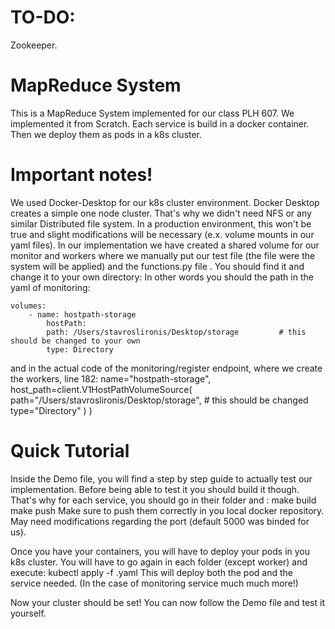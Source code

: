 # TO-DO:
Zookeeper.


# MapReduce System

This is a MapReduce System implemented for our class PLH 607.
We implemented it from Scratch.
Each service is build in a docker container.
Then we deploy them as pods in a k8s cluster.

# Important notes!
We used Docker-Desktop for our k8s cluster environment.
Docker Desktop creates a simple one node cluster.
That's why we didn't need NFS or any similar Distributed file system.
In a production environment, this won't be true and slight modifications will be necessary (e.x. volume mounts in our yaml files).
In our implementation we have created a shared volume for our monitor and workers where we manually put our test file (the file were the system will be applied) and the functions.py file .
You should find it and change it to your own directory:
In other words you should the path in the yaml of monitoring:

    volumes:
        - name: hostpath-storage
            hostPath:
            path: /Users/stavroslironis/Desktop/storage         # this should be changed to your own
            type: Directory

and in the actual code of the monitoring/register endpoint, where we create the workers, line 182:
    name="hostpath-storage",
                    host_path=client.V1HostPathVolumeSource(
                        path="/Users/stavroslironis/Desktop/storage",           # this should be changed
                        type="Directory"
                    )
                )


# Quick Tutorial

Inside the Demo file, you will find a step by step guide to actually test our implementation.
Before being able to test it you should build it though.
That's why for each service, you should go in their folder and :
    make build
    make push
Make sure to push them correctly in you local docker repository. May need modifications regarding the port (default 5000 was binded for us).

Once you have your containers, you will have to deploy your pods in you k8s cluster.
You will have to go again in each folder (except worker) and execute:
    kubectl apply -f <service>.yaml
This will deploy both the pod and the service needed. (In the case of monitoring service much much more!)


Now your cluster should be set!
You can now follow the Demo file and test it yourself.
